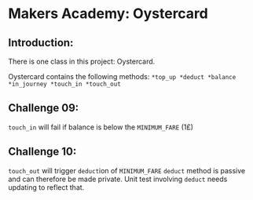 # Makers Academy: Oystercard

## Introduction:

There is one class in this project:
  Oystercard.

  Oystercard contains the following methods:
    ```
    *top_up
    *deduct
    *balance
    *in_journey
    *touch_in
    *touch_out
    ```

## Challenge 09:
  `touch_in` will fail if balance is below the `MINIMUM_FARE` (1£)

## Challenge 10:
  `touch_out` will trigger `deduct`ion of `MINIMUM_FARE`
  `deduct` method is passive and can therefore be made private.
  Unit test involving `deduct` needs updating to reflect that.
